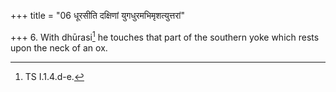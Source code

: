 +++
title = "06 धूरसीति दक्षिणां युगधुरमभिमृशत्युत्तरां"

+++
6. With dhūrasi[^1] he touches that part of the southern yoke which rests upon the neck of an ox.  

[^1]: TS I.1.4.d-e.  
